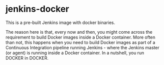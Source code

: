 # jenkins-docker
This is a pre-built Jenkins image with docker binaries. 

The reason here is that, every now and then, you might come across the requirement to build Docker images inside a Docker container. More often than not, this happens 
when you need to build Docker images as part of a Continuous Integration pipeline running Jenkins - where the Jenkins master (or agent) is running inside a Docker container. 
In a nutshell, you run DOCKER in DOCKER.
